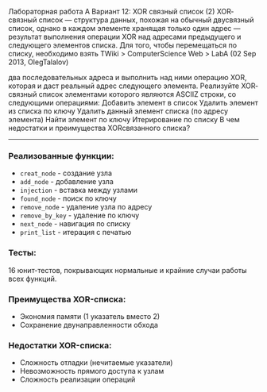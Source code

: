 Лабораторная работа А
Вариант 12: XOR связный список (2)
XOR­связный список — структура данных, похожая на обычный двусвязный список, однако в каждом
элементе хранящая только один адрес — результат выполнения операции XOR над адресами
предыдущего и следующего элементов списка. Для того, чтобы перемещаться по списку, необходимо взять
TWiki > ComputerScience Web > LabA (02 Sep 2013, OlegTalalov)

два последовательных адреса и выполнить над ними операцию XOR, которая и даст реальный адрес
следующего элемента.
Реализуйте XOR­связный список элементами которого являются ASCII­Z строки, со следующими
операциями:
Добавить элемент в список
Удалить элемент из списка по ключу
Удалить данный элемент списка (по адресу элемента)
Найти элемент по ключу
Итерирование по списку
В чем недостатки и преимущества XOR­связанного списка?
________________________________________________________________
### Реализованные функции:
- `creat_node` - создание узла
- `add_node` - добавление узла
- `injection` - вставка между узлами
- `found_node` - поиск по ключу
- `remove_node` - удаление узла по адресу
- `remove_by_key` - удаление по ключу
- `next_node` - навигация по списку
- `print_list` - итерация с печатью

### Тесты:
16 юнит-тестов, покрывающих нормальные и крайние случаи работы всех функций.

### Преимущества XOR-списка:
- Экономия памяти (1 указатель вместо 2)
- Сохранение двунаправленности обхода

### Недостатки XOR-списка:
- Сложность отладки (нечитаемые указатели)
- Невозможность прямого доступа к узлам
- Сложность реализации операций
